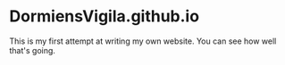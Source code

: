 # DormiensVigila.github.io
This is my first attempt at writing my own website. You can see how well that's going.
